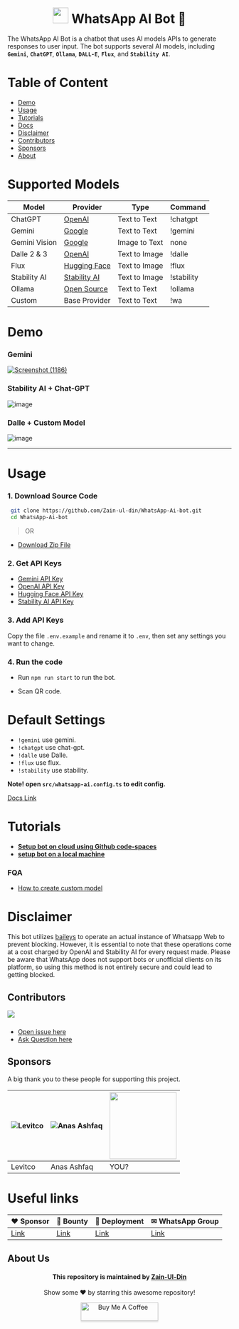 <div align="center">

# <img src="https://github.com/Zain-ul-din/whatsapp-ai-bot/assets/78583049/d31339cf-b4ae-450e-95b9-53d21e4641a0" width="35" height="35"/> WhatsApp AI Bot 🚀

</div>

The WhatsApp AI Bot is a chatbot that uses AI models APIs to generate responses to user input. The bot supports several AI models, including **`Gemini`**, **`ChatGPT`**, **`Ollama`**, **`DALL-E`**, **`Flux`**, and **`Stability AI`**.

# Table of Content

- [Demo](#demo)
- [Usage](#usage)
- [Tutorials](#Tutorials)
- [Docs](docs/config-docs.md)
- [Disclaimer](#disclaimer)
- [Contributors](#contributors)
- [Sponsors](#Sponsors)
- [About](#about-us)

# Supported Models

| Model         | Provider                                                                                          | Type          | Command    |
| ------------- | ------------------------------------------------------------------------------------------------- | ------------- | ---------- |
| ChatGPT       | [OpenAI](https://platform.openai.com/docs/guides/text-generation/quickstart)                      | Text to Text  | !chatgpt   |
| Gemini        | [Google](https://ai.google.dev/gemini-api/docs/text-generation?lang=node#generate-text-from-text) | Text to Text  | !gemini    |
| Gemini Vision | [Google](https://ai.google.dev/gemini-api/docs/vision?lang=node#upload-image)                     | Image to Text | none       |
| Dalle 2 & 3   | [OpenAI](https://platform.openai.com/docs/api-reference/images/create)                            | Text to Image | !dalle     |
| Flux          | [Hugging Face](https://huggingface.co/black-forest-labs/FLUX.1-dev)                               | Text to Image | !flux      |
| Stability AI  | [Stability AI](https://platform.stability.ai/docs/getting-started/stable-image)                   | Text to Image | !stability |
| Ollama        | [Open Source](https://ollama.com/)                                                                | Text to Text  | !ollama    |
| Custom        | Base Provider                                                                                     | Text to Text  | !wa        |

# Demo

### Gemini



[![Screenshot (1186)](https://github.com/Zain-ul-din/whatsapp-ai-bot/assets/78583049/b6f256de-c792-4947-bf65-401a60a0b1f4)](https://www.youtube.com/watch?v=dXDxTQQqeq8)


### Stability AI + Chat-GPT



![image](https://user-images.githubusercontent.com/78583049/222071673-ef0f2021-a8b4-4263-9304-a77ecd76c0a1.png)



### Dalle + Custom Model



![image](https://user-images.githubusercontent.com/78583049/222074174-55792d13-5137-4c1c-b708-3ad188ca8d8d.png)



---

# Usage

### 1. Download Source Code

```bash
 git clone https://github.com/Zain-ul-din/WhatsApp-Ai-bot.git
 cd WhatsApp-Ai-bot
```

> OR

- [Download Zip File](https://github.com/Zain-ul-din/WhatsApp-Ai-bot/archive/refs/heads/master.zip)

### 2. Get API Keys

- [Gemini API Key](https://aistudio.google.com/app/apikey)
- [OpenAI API Key](https://platform.openai.com/api-keys)
- [Hugging Face API Key](https://huggingface.co/settings/tokens)
- [Stability AI API Key](https://platform.stability.ai/account/keys)

### 3. Add API Keys

Copy the file `.env.example` and rename it to `.env`, then set any settings you want to change.

### 4. Run the code

- Run `npm run start` to run the bot.

- Scan QR code.

# Default Settings

- `!gemini` use gemini.
- `!chatgpt` use chat-gpt.
- `!dalle` use Dalle.
- `!flux` use flux.
- `!stability` use stability.

**Note! open `src/whatsapp-ai.config.ts` to edit config.**

[Docs Link](docs/config-docs.md)

# Tutorials

- **[Setup bot on cloud using Github code-spaces](https://www.youtube.com/watch?v=QahJSi6Ygj4)**
- **[setup bot on a local machine](https://www.youtube.com/watch?v=fyPD3ILFPck)**

### FQA

- [How to create custom model](https://github.com/Zain-ul-din/whatsapp-ai-bot/issues/3)

# Disclaimer

This bot utilizes [baileys](https://github.com/WhiskeySockets/Baileys) to operate an actual instance of Whatsapp Web to prevent blocking. However, it is essential to note that these operations come at a cost charged by OpenAI and Stability AI for every request made. Please be aware that WhatsApp does not support bots or unofficial clients on its platform, so using this method is not entirely secure and could lead to getting blocked.

## Contributors

<a href="https://github.com/Zain-ul-din/WhatsApp-Ai-bot/graphs/contributors">
  <img src="https://contrib.rocks/image?repo=Zain-ul-din/WhatsApp-Ai-bot" />
</a>

###

- [Open issue here](./../../issues)
- [Ask Question here](./../../discussions)

<!-- about -->

## Sponsors

A big thank you to these people for supporting this project.

| ![Levitco](https://avatars.githubusercontent.com/u/47256157?v=4&s=128) | ![Anas Ashfaq](https://avatars.githubusercontent.com/u/119153707?v=4&s=128) | <img src="https://avatars.githubusercontent.com/u/0?v=4" width="150" height="150"/> |
| ---------------------------------------------------------------------- | --------------------------------------------------------------------------- | ----------------------------------------------------------------------------------- |
| Levitco                                                                | Anas Ashfaq                                                                 | YOU?                                                                                |

# Useful links

| ♥ Sponsor                                  | 💎 Bounty                                       | 🚀 Deployment                           | ✉ WhatsApp Group                                         |
| ------------------------------------------ | ----------------------------------------------- | --------------------------------------- | -------------------------------------------------------- |
| [Link](https://buymeacoffee.com/zainuldin) | [Link](https://wa-ai-seven.vercel.app/feat-req) | [Link](https://wa-ai-seven.vercel.app/) | [Link](https://chat.whatsapp.com/DlVCpX2QQNx6jHQVT9IB7Z) |

## About Us

<div align="center">
<h4 font-weight="bold">This repository is maintained by <a href="https://github.com/Zain-ul-din">Zain-Ul-Din</a></h4>
<p> Show some ❤️ by starring this awesome repository! </p>
</div>

<div align="center">
<a href="https://www.buymeacoffee.com/zainuldin" target="_blank"><img src="https://www.buymeacoffee.com/assets/img/custom_images/orange_img.png" alt="Buy Me A Coffee" style="height: 41px !important;width: 174px !important;box-shadow: 0px 3px 2px 0px rgba(190, 190, 190, 0.5) !important;-webkit-box-shadow: 0px 3px 2px 0px rgba(190, 190, 190, 0.5) !important;" ></a>

</div>
